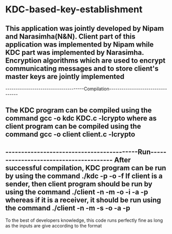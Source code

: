 # KDC-based-key-establishment

This application was jointly developed by  Nipam and Narasimha(N&N). Client part of 
this application was implemented by Nipam while KDC part was implemented by Narasimha. 
Encryption algorithms which are used to encrypt communicating messages and to store 
client's master keys are jointly implemented
-----------------------------------------------------------------------------------
--------------------------------------Compilation----------------------------------

The KDC program can be compiled using the command
gcc -o kdc KDC.c -lcrypto
where as client program can be compiled using the command
gcc -o client client.c -lcrypto
------------------------------------------------------------------------------------
------------------------------------------Run---------------------------------------
After successful compilation, KDC program can be run by using the command
./kdc -p <port number> -o <output filename> -f <password filename>
If client is a sender, then client program should be run by using the command
./client -n <myname> -m <type> -o <other party name> -i <inputfile> -a <kdc ipaddress> -p <kdc port>
whereas if it is a receiver, it should be run using the command
./client -n <myname> -m <type> -s <outenc> -o <outflie> -a <kdc ipaddress> -p <kdc port>
-------------------------------------------------------------------------------------
To the best of developers knowledge, this code runs perfectly fine as long as the inputs
are give according to the format
